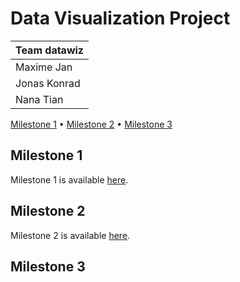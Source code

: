 # Data Visualization Project

| Team datawiz |
| -------------- |
| Maxime Jan |
| Jonas Konrad |
| Nana Tian |

[Milestone 1](#milestone-1) • [Milestone 2](#milestone-2) • [Milestone 3](#milestone-3)

## Milestone 1

Milestone 1 is available [here](milestone_1.md).

## Milestone 2

Milestone 2 is available [here](milestone_2.md).

## Milestone 3
